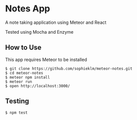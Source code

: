 # Notes App

A note taking application using Meteor and React

Tested using Mocha and Enzyme

## How to Use

This app requires Meteor to be installed

```
$ git clone https://github.com/sophieklm/meteor-notes.git
$ cd meteor-notes
$ meteor npm install
$ meteor run
$ open http://localhost:3000/

```

## Testing
```
$ npm test
```
